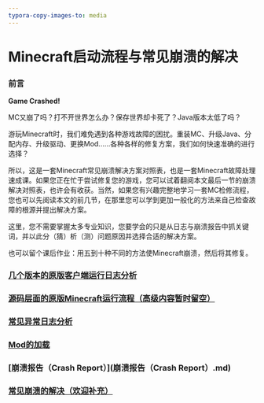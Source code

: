 ```yaml
---
typora-copy-images-to: media
---
```


# Minecraft启动流程与常见崩溃的解决

### 前言

**Game Crashed!**

MC又崩了吗？打不开世界怎么办？保存世界却卡死了？Java版本太低了吗？

游玩Minecraft时，我们难免遇到各种游戏故障的困扰。重装MC、升级Java、分配内存、升级驱动、更换Mod......各种各样的修复方案，我们如何快速准确的进行选择？

所以，这是一套Minecraft常见崩溃解决方案对照表，也是一套Minecraft故障处理速成课。如果您正在忙于尝试修复您的游戏，您可以试着翻阅本文最后一节的崩溃解决对照表，也许会有收获。当然，如果您有兴趣完整地学习一套MC检修流程，您也可以先阅读本文的前几节，在那里您可以学到更加一般化的方法来自己检查故障的根源并提出解决方案。

这里，您不需要掌握太多专业知识，您要学会的只是从日志与崩溃报告中抓关键词，并以此分（猜）析（测）问题原因并选择合适的解决方案。

也可以留个课后作业：用五到十种不同的方法使Minecraft崩溃，然后将其修复。

### [几个版本的原版客户端运行日志分析](几个版本的原版客户端运行日志分析.md)

### [源码层面的原版Minecraft运行流程（高级内容暂时留空）](几个版本的原版客户端运行日志分析.md)

### [常见异常日志分析](常见异常日志分析.md)

### [Mod的加载](Mod的加载].md)

### [崩溃报告（Crash Report）](崩溃报告（Crash Report）.md)

### [常见崩溃的解决（欢迎补充）](常见崩溃的解决（欢迎补充）.md)

